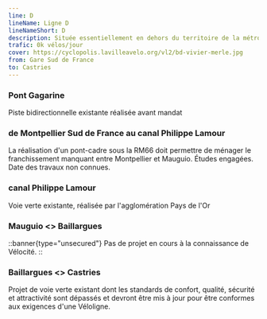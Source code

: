 ```yaml
---
line: D
lineName: Ligne D
lineNameShort: D
description: Située essentiellement en dehors du territoire de la métropole de Montpellier et basée pour moitié sur une réalisation de l'agglomération du Pays de l'Or, cette Véloligne reliera Montpellier-Sud de France à Castries en passant au nord de Mauguio et par Baillargues
trafic: 0k vélos/jour
cover: https://cyclopolis.lavilleavelo.org/vl2/bd-vivier-merle.jpg
from: Gare Sud de France
to: Castries
---
```


### Pont Gagarine

Piste bidirectionnelle existante réalisée avant mandat

### de Montpellier Sud de France au canal Philippe Lamour

La réalisation d'un pont-cadre sous la RM66 doit permettre de ménager le franchissement manquant entre Montpellier et Mauguio. Études engagées. Date des travaux non connues.

### canal Philippe Lamour

Voie verte existante, réalisée par l'agglomération Pays de l'Or

### Mauguio <> Baillargues

::banner{type="unsecured"}
Pas de projet en cours à la connaissance de Vélocité.
::

### Baillargues <> Castries

Projet de voie verte existant dont les standards de confort, qualité, sécurité et attractivité sont dépassés et devront être mis à jour pour être conformes aux exigences d'une Véloligne.